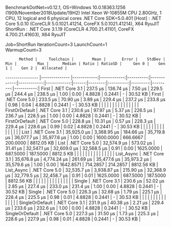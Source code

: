 
BenchmarkDotNet=v0.12.1, OS=Windows 10.0.18363.1256 (1909/November2018Update/19H2)
Intel Xeon W-10855M CPU 2.80GHz, 1 CPU, 12 logical and 6 physical cores
.NET Core SDK=5.0.401
  [Host]   : .NET Core 5.0.10 (CoreCLR 5.0.1021.41214, CoreFX 5.0.1021.41214), X64 RyuJIT
  ShortRun : .NET Core 3.1.19 (CoreCLR 4.700.21.41101, CoreFX 4.700.21.41603), X64 RyuJIT

Job=ShortRun  IterationCount=3  LaunchCount=1  
WarmupCount=3  

          Method |     Toolchain |        Mean |       Error |    StdDev |         Min |         Max |      Median | Ratio | RatioSD |     Gen 0 |    Gen 1 |    Gen 2 |  Allocated |
---------------- |-------------- |------------:|------------:|----------:|------------:|------------:|------------:|------:|--------:|----------:|---------:|---------:|-----------:|
           First | .NET Core 3.1 |    237.5 μs |   136.74 μs |   7.50 μs |    229.5 μs |    244.4 μs |    238.5 μs |  1.00 |    0.00 |    4.8828 |   0.2441 |        - |   30.52 KB |
           First | .NET Core 5.0 |    233.5 μs |    70.90 μs |   3.89 μs |    229.4 μs |    237.2 μs |    233.8 μs |  0.98 |    0.04 |    4.8828 |   0.2441 |        - |   30.53 KB |
                 |               |             |             |           |             |             |             |       |         |           |          |          |            |
  FirstOrDefault | .NET Core 3.1 |    230.6 μs |    97.97 μs |   5.37 μs |    226.5 μs |    236.7 μs |    228.5 μs |  1.00 |    0.00 |    4.8828 |   0.2441 |        - |   30.52 KB |
  FirstOrDefault | .NET Core 5.0 |    228.8 μs |    10.31 μs |   0.57 μs |    228.3 μs |    229.4 μs |    228.6 μs |  0.99 |    0.02 |    4.8828 |   0.2441 |        - |   30.53 KB |
                 |               |             |             |           |             |             |             |       |         |           |          |          |            |
            List | .NET Core 3.1 | 35,925.0 μs | 3,368.95 μs | 184.66 μs | 35,719.8 μs | 36,077.7 μs | 35,977.6 μs |  1.00 |    0.00 | 1600.0000 | 666.6667 | 200.0000 | 8812.05 KB |
            List | .NET Core 5.0 | 32,574.9 μs |   573.02 μs |  31.41 μs | 32,547.1 μs | 32,609.0 μs | 32,568.5 μs |  0.91 |    0.00 | 1625.0000 | 687.5000 | 187.5000 |  8812.5 KB |
                 |               |             |             |           |             |             |             |       |         |           |          |          |            |
      List_Async | .NET Core 3.1 | 35,676.8 μs | 4,774.24 μs | 261.69 μs | 35,477.6 μs | 35,973.2 μs | 35,579.6 μs |  1.00 |    0.00 | 1642.8571 | 714.2857 | 214.2857 | 8812.56 KB |
      List_Async | .NET Core 5.0 | 32,535.7 μs | 3,938.87 μs | 215.90 μs | 32,368.9 μs | 32,779.5 μs | 32,458.7 μs |  0.91 |    0.01 | 1625.0000 | 687.5000 | 187.5000 | 8812.56 KB |
                 |               |             |             |           |             |             |             |       |         |           |          |          |            |
          Single | .NET Core 3.1 |    230.6 μs |    52.02 μs |   2.85 μs |    227.4 μs |    233.0 μs |    231.4 μs |  1.00 |    0.00 |    4.8828 |   0.2441 |        - |   30.52 KB |
          Single | .NET Core 5.0 |    226.3 μs |    32.68 μs |   1.79 μs |    225.1 μs |    228.4 μs |    225.5 μs |  0.98 |    0.01 |    4.8828 |   0.2441 |        - |   30.53 KB |
                 |               |             |             |           |             |             |             |       |         |           |          |          |            |
 SingleOrDefault | .NET Core 3.1 |    231.9 μs |    40.38 μs |   2.21 μs |    229.4 μs |    233.6 μs |    232.6 μs |  1.00 |    0.00 |    4.8828 |   0.2441 |        - |   30.52 KB |
 SingleOrDefault | .NET Core 5.0 |    227.3 μs |    31.50 μs |   1.73 μs |    225.3 μs |    228.6 μs |    227.9 μs |  0.98 |    0.01 |    4.8828 |   0.2441 |        - |   30.53 KB |
